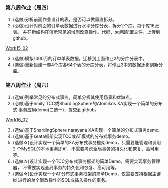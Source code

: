 ### 第八周作业（周四）

1. (选做)分析前面作业设计的表，是否可以做垂直拆分。
2. (必做)设计对前面的订单表数据进行水平分库分表，拆分2个库，每个库16张表。 并在新结构在演示常见的增删改查操作。代码、sql和配置文件，上传到github。

[Work15_02](Work15_02)

3. (选做)模拟1000万的订单单表数据，迁移到上面作业2的分库分表中。
4. (选做)重新搭建一套4个库各64个表的分库分表，将作业2中的数据迁移到新分库。

### 第八周作业（周六）

1. (选做)列举常见的分布式事务，简单分析其使用场景和优缺点。
2. (必做)基于hmily TCC或ShardingSphere的Atomikos XA实现一个简单的分布式 事务应用demo(二选一)，提交到github。
   
[Work16_02](Work16_02)

3. (选做)基于ShardingSphere narayana XA实现一个简单的分布式事务demo。
4. (选做)基于seata框架实现TCC或AT模式的分布式事务demo。
5. (选做☆)设计实现一个简单的XA分布式事务框架demo，只需要能管理和调用2 个MySQL的本地事务即可，不需要考虑全局事务的持久化和恢复、高可用等。
6. (选做☆)设计实现一个TCC分布式事务框架的简单Demo，需要实现事务管理器， 不需要实现全局事务的持久化和恢复、高可用等。
7. (选做☆)设计实现一个AT分布式事务框架的简单Demo，仅需要支持根据主键id 进行的单个删改操作的SQL或插入操作的事务。